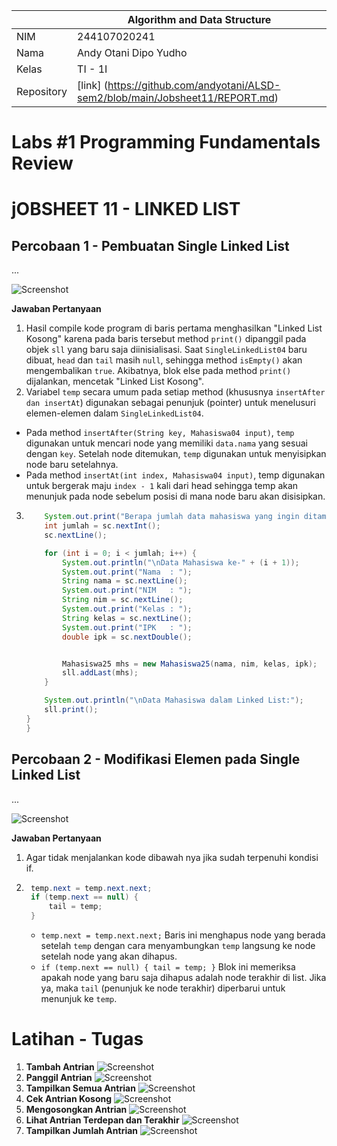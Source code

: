 |  | Algorithm and Data Structure |
|--|--|
| NIM |  244107020241|
| Nama |  Andy Otani Dipo Yudho |
| Kelas | TI - 1I |
| Repository | [link] (https://github.com/andyotani/ALSD-sem2/blob/main/Jobsheet11/REPORT.md) |

# Labs #1 Programming Fundamentals Review
# jOBSHEET 11 - LINKED LIST

## Percobaan 1 - Pembuatan Single Linked List
...

![Screenshot](img/img1.png)

**Jawaban Pertanyaan**
1. Hasil compile kode program di baris pertama menghasilkan "Linked List Kosong" karena pada baris tersebut method `print()` dipanggil pada objek `sll` yang baru saja diinisialisasi. Saat `SingleLinkedList04` baru dibuat, `head` dan `tail` masih `null`, sehingga method `isEmpty()` akan mengembalikan `true`. Akibatnya, blok else pada method `print()` dijalankan, mencetak "Linked List Kosong".
2. Variabel `temp` secara umum pada setiap method (khususnya `insertAfter dan insertAt`) digunakan sebagai penunjuk (pointer) untuk menelusuri elemen-elemen dalam `SingleLinkedList04`.
 - Pada method `insertAfter(String key, Mahasiswa04 input)`, `temp` digunakan untuk mencari node yang memiliki `data.nama` yang sesuai dengan `key`. Setelah node ditemukan, `temp` digunakan untuk menyisipkan node baru setelahnya.
 - Pada method `insertAt(int index, Mahasiswa04 input)`, temp digunakan untuk bergerak maju `index - 1` kali dari head sehingga temp akan menunjuk pada node sebelum posisi di mana node baru akan disisipkan.
 3. ```java
        System.out.print("Berapa jumlah data mahasiswa yang ingin ditambahkan? ");
        int jumlah = sc.nextInt();
        sc.nextLine(); 

        for (int i = 0; i < jumlah; i++) {
            System.out.println("\nData Mahasiswa ke-" + (i + 1));
            System.out.print("Nama  : ");
            String nama = sc.nextLine();
            System.out.print("NIM   : ");
            String nim = sc.nextLine();
            System.out.print("Kelas : ");
            String kelas = sc.nextLine();
            System.out.print("IPK   : ");
            double ipk = sc.nextDouble();


            Mahasiswa25 mhs = new Mahasiswa25(nama, nim, kelas, ipk);
            sll.addLast(mhs); 
        }

        System.out.println("\nData Mahasiswa dalam Linked List:");
        sll.print();
    }
    }
     ``` 

## Percobaan 2 - Modifikasi Elemen pada Single Linked List
...

![Screenshot](img/img2.png)

**Jawaban Pertanyaan**
1. Agar tidak menjalankan kode dibawah nya jika sudah terpenuhi kondisi if.
2. ```java 
    temp.next = temp.next.next;
    if (temp.next == null) {
        tail = temp;
    }
    ```
    - `temp.next = temp.next.next;` Baris ini menghapus node yang berada setelah `temp` dengan cara menyambungkan `temp` langsung ke node setelah node yang akan dihapus.
    - `if (temp.next == null) { tail = temp; }` Blok ini memeriksa apakah node yang baru saja dihapus adalah node terakhir di list. Jika ya, maka `tail` (penunjuk ke node terakhir) diperbarui untuk menunjuk ke `temp`.

# Latihan - Tugas

1. **Tambah Antrian**
![Screenshot](img/latihan1.png)
2. **Panggil Antrian**
![Screenshot](img/latihan2.png)
3. **Tampilkan Semua Antrian**
![Screenshot](img/latihan3.png)
4. **Cek Antrian Kosong**
![Screenshot](img/latihan4.png)
5. **Mengosongkan Antrian**
![Screenshot](img/latihan5.png)
6. **Lihat Antrian Terdepan dan Terakhir**
![Screenshot](img/latihan6.png)
7. **Tampilkan Jumlah Antrian**
![Screenshot](img/latihan7.png)
